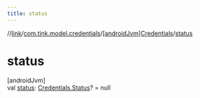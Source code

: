 ```yaml
---
title: status
---
```

//[link](../../../index.html)/[com.tink.model.credentials](../index.html)/[[androidJvm]Credentials](index.html)/[status](status.html)



# status



[androidJvm]\
val [status](status.html): [Credentials.Status](-status/index.html)? = null




